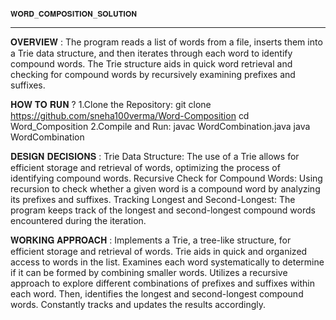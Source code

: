                                                        𝐖𝐎𝐑𝐃_𝐂𝐎𝐌𝐏𝐎𝐒𝐈𝐓𝐈𝐎𝐍_𝐒𝐎𝐋𝐔𝐓𝐈𝐎𝐍
________________________________________________________________________________________________________________________________________________________________________________
𝐎𝐕𝐄𝐑𝐕𝐈𝐄𝐖 :
The program reads a list of words from a file, inserts them into a Trie data structure, and then iterates through each word to identify compound words.
The Trie structure aids in quick word retrieval and checking for compound words by recursively examining prefixes and suffixes.

𝐇𝐎𝐖 𝐓𝐎 𝐑𝐔𝐍 ?
1.Clone the Repository:
git clone https://github.com/sneha100verma/Word-Composition
cd Word_Composition
2.Compile and Run:
javac WordCombination.java
java WordCombination

𝐃𝐄𝐒𝐈𝐆𝐍 𝐃𝐄𝐂𝐈𝐒𝐈𝐎𝐍𝐒 :
Trie Data Structure: The use of a Trie allows for efficient storage and retrieval of words, optimizing the process of identifying compound words.
Recursive Check for Compound Words: Using recursion to check whether a given word is a compound word by analyzing its prefixes and suffixes.
Tracking Longest and Second-Longest: The program keeps track of the longest and second-longest compound words encountered during the iteration.

𝐖𝐎𝐑𝐊𝐈𝐍𝐆 𝐀𝐏𝐏𝐑𝐎𝐀𝐂𝐇 :
Implements a Trie, a tree-like structure, for efficient storage and retrieval of words.
Trie aids in quick and organized access to words in the list.
Examines each word systematically to determine if it can be formed by combining smaller words.
Utilizes a recursive approach to explore different combinations of prefixes and suffixes within each word.
Then, identifies the longest and second-longest compound words.
Constantly tracks and updates the results accordingly.
